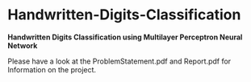 # Handwritten-Digits-Classification
**Handwritten Digits Classification using Multilayer Perceptron Neural Network**

Please have a look at the ProblemStatement.pdf and Report.pdf for Information on the project.

